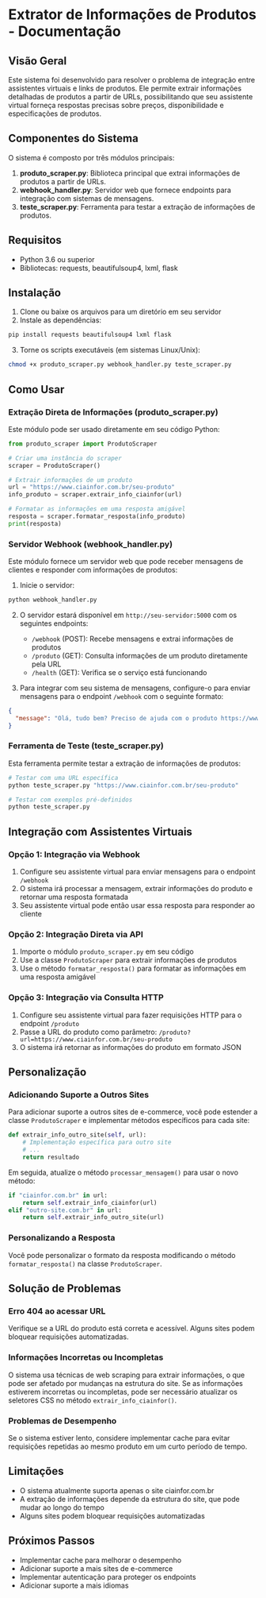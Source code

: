 # Extrator de Informações de Produtos - Documentação

## Visão Geral

Este sistema foi desenvolvido para resolver o problema de integração entre assistentes virtuais e links de produtos. Ele permite extrair informações detalhadas de produtos a partir de URLs, possibilitando que seu assistente virtual forneça respostas precisas sobre preços, disponibilidade e especificações de produtos.

## Componentes do Sistema

O sistema é composto por três módulos principais:

1. **produto_scraper.py**: Biblioteca principal que extrai informações de produtos a partir de URLs.
2. **webhook_handler.py**: Servidor web que fornece endpoints para integração com sistemas de mensagens.
3. **teste_scraper.py**: Ferramenta para testar a extração de informações de produtos.

## Requisitos

- Python 3.6 ou superior
- Bibliotecas: requests, beautifulsoup4, lxml, flask

## Instalação

1. Clone ou baixe os arquivos para um diretório em seu servidor
2. Instale as dependências:

```bash
pip install requests beautifulsoup4 lxml flask
```

3. Torne os scripts executáveis (em sistemas Linux/Unix):

```bash
chmod +x produto_scraper.py webhook_handler.py teste_scraper.py
```

## Como Usar

### Extração Direta de Informações (produto_scraper.py)

Este módulo pode ser usado diretamente em seu código Python:

```python
from produto_scraper import ProdutoScraper

# Criar uma instância do scraper
scraper = ProdutoScraper()

# Extrair informações de um produto
url = "https://www.ciainfor.com.br/seu-produto"
info_produto = scraper.extrair_info_ciainfor(url)

# Formatar as informações em uma resposta amigável
resposta = scraper.formatar_resposta(info_produto)
print(resposta)
```

### Servidor Webhook (webhook_handler.py)

Este módulo fornece um servidor web que pode receber mensagens de clientes e responder com informações de produtos:

1. Inicie o servidor:

```bash
python webhook_handler.py
```

2. O servidor estará disponível em `http://seu-servidor:5000` com os seguintes endpoints:

   - `/webhook` (POST): Recebe mensagens e extrai informações de produtos
   - `/produto` (GET): Consulta informações de um produto diretamente pela URL
   - `/health` (GET): Verifica se o serviço está funcionando

3. Para integrar com seu sistema de mensagens, configure-o para enviar mensagens para o endpoint `/webhook` com o seguinte formato:

```json
{
  "message": "Olá, tudo bem? Preciso de ajuda com o produto https://www.ciainfor.com.br/seu-produto"
}
```

### Ferramenta de Teste (teste_scraper.py)

Esta ferramenta permite testar a extração de informações de produtos:

```bash
# Testar com uma URL específica
python teste_scraper.py "https://www.ciainfor.com.br/seu-produto"

# Testar com exemplos pré-definidos
python teste_scraper.py
```

## Integração com Assistentes Virtuais

### Opção 1: Integração via Webhook

1. Configure seu assistente virtual para enviar mensagens para o endpoint `/webhook`
2. O sistema irá processar a mensagem, extrair informações do produto e retornar uma resposta formatada
3. Seu assistente virtual pode então usar essa resposta para responder ao cliente

### Opção 2: Integração Direta via API

1. Importe o módulo `produto_scraper.py` em seu código
2. Use a classe `ProdutoScraper` para extrair informações de produtos
3. Use o método `formatar_resposta()` para formatar as informações em uma resposta amigável

### Opção 3: Integração via Consulta HTTP

1. Configure seu assistente virtual para fazer requisições HTTP para o endpoint `/produto`
2. Passe a URL do produto como parâmetro: `/produto?url=https://www.ciainfor.com.br/seu-produto`
3. O sistema irá retornar as informações do produto em formato JSON

## Personalização

### Adicionando Suporte a Outros Sites

Para adicionar suporte a outros sites de e-commerce, você pode estender a classe `ProdutoScraper` e implementar métodos específicos para cada site:

```python
def extrair_info_outro_site(self, url):
    # Implementação específica para outro site
    # ...
    return resultado
```

Em seguida, atualize o método `processar_mensagem()` para usar o novo método:

```python
if "ciainfor.com.br" in url:
    return self.extrair_info_ciainfor(url)
elif "outro-site.com.br" in url:
    return self.extrair_info_outro_site(url)
```

### Personalizando a Resposta

Você pode personalizar o formato da resposta modificando o método `formatar_resposta()` na classe `ProdutoScraper`.

## Solução de Problemas

### Erro 404 ao acessar URL

Verifique se a URL do produto está correta e acessível. Alguns sites podem bloquear requisições automatizadas.

### Informações Incorretas ou Incompletas

O sistema usa técnicas de web scraping para extrair informações, o que pode ser afetado por mudanças na estrutura do site. Se as informações estiverem incorretas ou incompletas, pode ser necessário atualizar os seletores CSS no método `extrair_info_ciainfor()`.

### Problemas de Desempenho

Se o sistema estiver lento, considere implementar cache para evitar requisições repetidas ao mesmo produto em um curto período de tempo.

## Limitações

- O sistema atualmente suporta apenas o site ciainfor.com.br
- A extração de informações depende da estrutura do site, que pode mudar ao longo do tempo
- Alguns sites podem bloquear requisições automatizadas

## Próximos Passos

- Implementar cache para melhorar o desempenho
- Adicionar suporte a mais sites de e-commerce
- Implementar autenticação para proteger os endpoints
- Adicionar suporte a mais idiomas
